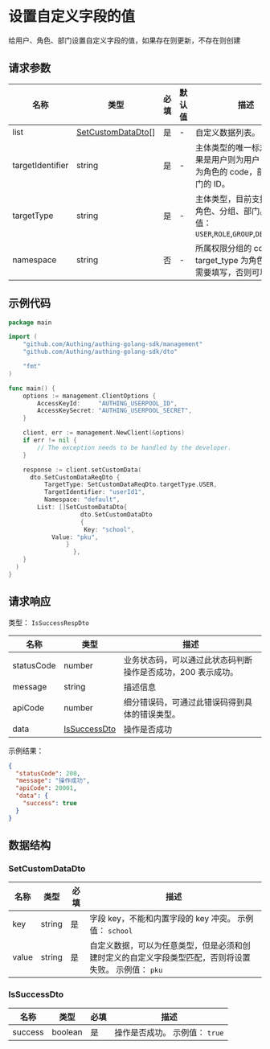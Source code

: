 # 设置自定义字段的值

<!--
  警告⚠️：
  不要直接修改该文档，
  https://github.com/Authing/authing-docs-factory
  使用该项目进行生成
-->

<LastUpdated />

给用户、角色、部门设置自定义字段的值，如果存在则更新，不存在则创建

## 请求参数

| 名称 | 类型 | 必填 | 默认值 | 描述 | 示例值 |
| ---- | ---- | ---- | ---- | ---- | ---- |
| list | <a href="#SetCustomDataDto">SetCustomDataDto[]</a> | 是 | - | 自定义数据列表。  |  |
| targetIdentifier | string | 是 | - | 主体类型的唯一标志符。如果是用户则为用户 ID，角色为角色的 code，部门为部门的 ID。  | `userId1` |
| targetType | string | 是 | - | 主体类型，目前支持用户、角色、分组、部门。 枚举值：`USER`,`ROLE`,`GROUP`,`DEPARTMENT` | `USER` |
| namespace | string | 否 | - | 所属权限分组的 code，当 target_type 为角色的时候需要填写，否则可以忽略。  | `default` |


## 示例代码

```go
package main

import (
    "github.com/Authing/authing-golang-sdk/management"
    "github.com/Authing/authing-golang-sdk/dto"

    "fmt"
)

func main() {
    options := management.ClientOptions {
        AccessKeyId:     "AUTHING_USERPOOL_ID",
        AccessKeySecret: "AUTHING_USERPOOL_SECRET",
    }

    client, err := management.NewClient(&options)
    if err != nil {
        // The exception needs to be handled by the developer.
    }

    response := client.setCustomData(
      dto.SetCustomDataReqDto {
          TargetType: SetCustomDataReqDto.targetType.USER,
          TargetIdentifier: "userId1",
          Namespace: "default",
        List: []SetCustomDataDto{
                    dto.SetCustomDataDto
                    {
                     Key: "school",
            Value: "pku",
                }
                  },
    }
  )
}
```



## 请求响应

类型： `IsSuccessRespDto`

| 名称 | 类型 | 描述 |
| ---- | ---- | ---- |
| statusCode | number | 业务状态码，可以通过此状态码判断操作是否成功，200 表示成功。 |
| message | string | 描述信息 |
| apiCode | number | 细分错误码，可通过此错误码得到具体的错误类型。 |
| data | <a href="#IsSuccessDto">IsSuccessDto</a> | 操作是否成功 |



示例结果：

```json
{
  "statusCode": 200,
  "message": "操作成功",
  "apiCode": 20001,
  "data": {
    "success": true
  }
}
```

## 数据结构


### <a id="SetCustomDataDto"></a> SetCustomDataDto

| 名称 | 类型 | 必填 | 描述 |
| ---- |  ---- | ---- | ---- |
| key | string | 是 | 字段 key，不能和内置字段的 key 冲突。 示例值： `school`  |
| value | string | 是 | 自定义数据，可以为任意类型，但是必须和创建时定义的自定义字段类型匹配，否则将设置失败。 示例值： `pku`  |


### <a id="IsSuccessDto"></a> IsSuccessDto

| 名称 | 类型 | 必填 | 描述 |
| ---- |  ---- | ---- | ---- |
| success | boolean | 是 | 操作是否成功。 示例值： `true`  |


